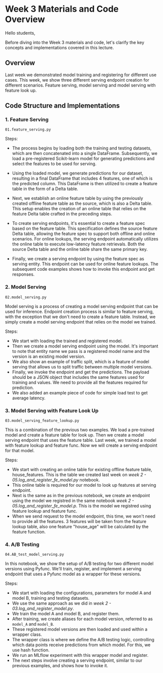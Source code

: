# Week 3 Materials and Code Overview

Hello students,

Before diving into the Week 3 materials and code, let's clarify the key concepts and implementations covered in this lecture.

## Overview

Last week we demonstrated model training and registering for different use cases.
This week, we show three different serving endpoint creation for different scenarios. Feature serving, model serving and model serving with feature look up.

## Code Structure and Implementations

### 1. Feature Serving
```
01.feature_serving.py
```
Steps:
* The process begins by loading both the training and testing datasets, which are then concatenated into a single DataFrame. Subsequently, we load a pre-registered Scikit-learn model for generating predictions and select the features to be used for serving.

* Using the loaded model, we generate predictions for our dataset, resulting in a final DataFrame that includes 4 features, one of which is the predicted column. This DataFrame is then utilized to create a feature table in the form of a Delta table.

* Next, we establish an online feature table by using the previously created offline feature table as the source, which is also a Delta table. This setup enables the creation of an online table that relies on the feature Delta table crafted in the preceding steps.

* To create serving endpoints, it's essential to create a feature spec based on the feature table. This specification defines the source feature Delta table, allowing the feature spec to support both offline and online scenarios. For online lookups, the serving endpoint automatically utilizes the online table to execute low-latency feature retrievals. Both the source Delta table and the online table share the same primary key.

* Finally, we create a serving endpoint by using the feature spec as serving entity. This endpoint can be used for online feature lookups. The subsequent code examples shows how to invoke this endpoint and get responses.

### 2. Model Serving
```
02.model_serving.py
```
Model serving is a process of creating a model serving endpoint that can be used for inference. Endpoint creation process is similar to feature serving, with the exception that we don't need to create a feature table. Instead, we simply create a model serving endpoint that relies on the model we trained. 

Steps:
* We start with loading the trained and registered model.
* Then we create a model serving endpoint using the model. It's important to note that entity name we pass is a registered model name and the version is an existing model version.
* We also show an example of traffic split, which is a feature of model serving that allows us to split traffic between multiple model versions.
* Finally, we invoke the endpoint and get the predictions. The payload should be a JSON object that includes the same features used for training and values. We need to provide all the features required for prediction.
* We also added an example piece of code for simple load test to get average latency.

### 3. Model Serving with Feature Look Up
```
03.model_serving_feature_lookup.py
```

This is a combination of the previous two examples. We load a pre-trained model and create a feature table for look up. Then we create a model serving endpoint that uses the feature table. Last week, we trained a model with feature lookup and feature func. Now we will create a serving endpoint for that model.

Steps:
- We start with creating an online table for existing offline feature table, house_features. This is the table we created last week on *week 2 - 05.log_and_register_fe_model.py* notebook.
- This online table is required for our model to look up features at serving endpoint.
- Next is the same as in the previous notebook, we create an endpoint using the model we registred in the same notebook *week 2 - 05.log_and_register_fe_model.p*. This is the model we registred using feature lookup and feature func.
- When we send request to the model endpoint, this time, we won't need to provide all the features. 3 features will be taken from the feature lookup table, also one feature "house_age" will be calculated by the feature function. 


### 4. A/B Testing
```
04.AB_test_model_serving.py
```
In this notebook, we show the setup of A/B testing for two different model versions using Pyfunc. We'll train, register, and implement a serving endpoint that uses a Pyfunc model as a wrapper for these versions.

Steps:
- We start with loading the configurations, parameters for model A and model B, training and testing datasets. 
- We use the same approach as we did in *week 2 - 03.log_and_register_model.py*.
- We train the model A and model B, and register them.
- After training, we create aliases for each model version, referred to as `model_A` and `model_B`.
- These registered model versions are then loaded and used within a wrapper class.
- The wrapper class is where we define the A/B testing logic, controlling which data points receive predictions from which model. For this, we use hash function.
- We run an MLflow experiment with this wrapper model and register.
- The next steps involve creating a serving endpoint, similar to our previous examples, and shows how to invoke it.